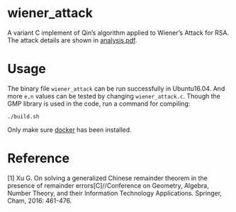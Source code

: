 # wiener_attack
A variant C implement of Qin’s algorithm applied to Wiener’s Attack for RSA. The attack details are shown in [analysis.pdf](https://github.com/Jiangjiang-jiang/wiener_attack/blob/main/analysis.pdf).
# Usage
The binary file `wiener_attack` can be run successfully in Ubuntu16.04. And more `e,n` values can be tested by changing `wiener_attack.c`. Though the GMP library is used in the code, run a command for compiling: 
```
./build.sh
```

Only make sure [docker](https://www.docker.com/) has been installed.
# Reference
[1] Xu G. On solving a generalized Chinese remainder theorem in the presence of remainder errors[C]//Conference on Geometry, Algebra, Number Theory, and their Information Technology Applications. Springer, Cham, 2016: 461-476.
